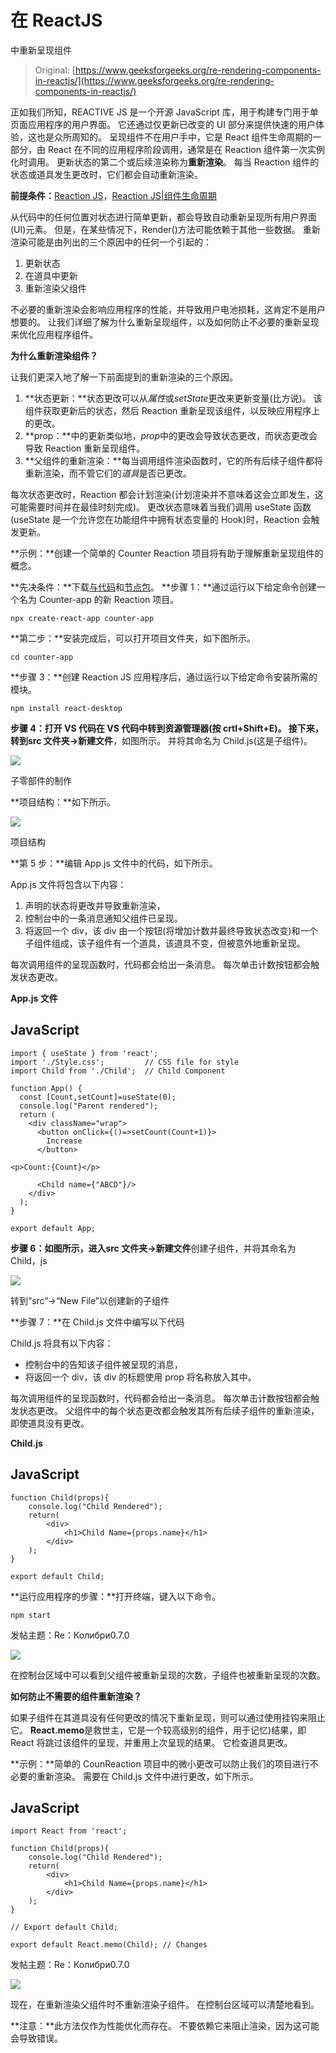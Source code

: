 # 在 ReactJS

中重新呈现组件

> Original: [https://www.geeksforgeeks.org/re-rendering-components-in-reactjs/](https://www.geeksforgeeks.org/re-rendering-components-in-reactjs/)

正如我们所知，REACTIVE JS 是一个开源 JavaScript 库，用于构建专门用于单页面应用程序的用户界面。 它还通过仅更新已改变的 UI 部分来提供快速的用户体验，这也是众所周知的。 呈现组件不在用户手中，它是 React 组件生命周期的一部分，由 React 在不同的应用程序阶段调用，通常是在 Reaction 组件第一次实例化时调用。 更新状态的第二个或后续渲染称为**重新渲染**。 每当 Reaction 组件的状态或道具发生更改时，它们都会自动重新渲染。

**前提条件：**[Reaction JS](https://www.geeksforgeeks.org/react-js-introduction-working/)，[Reaction JS|组件生命周期](https://www.geeksforgeeks.org/reactjs-lifecycle-components/)

从代码中的任何位置对状态进行简单更新，都会导致自动重新呈现所有用户界面(UI)元素。 但是，在某些情况下，Render()方法可能依赖于其他一些数据。 重新渲染可能是由列出的三个原因中的任何一个引起的：

1.  更新状态
2.  在道具中更新
3.  重新渲染父组件

不必要的重新渲染会影响应用程序的性能，并导致用户电池损耗，这肯定不是用户想要的。 让我们详细了解为什么重新呈现组件，以及如何防止不必要的重新呈现来优化应用程序组件。

**为什么重新渲染组件？**

让我们更深入地了解一下前面提到的重新渲染的三个原因。

1.  **状态更新：**状态更改可以从*属性*或*setState*更改来更新变量(比方说)。 该组件获取更新后的状态，然后 Reaction 重新呈现该组件，以反映应用程序上的更改。
2.  **prop：**中的更新类似地，*prop*中的更改会导致状态更改，而状态更改会导致 Reaction 重新呈现组件。
3.  **父组件的重新渲染：**每当调用组件渲染函数时，它的所有后续子组件都将重新渲染，而不管它们的*道具*是否已更改。

每次状态更改时，Reaction 都会计划渲染(计划渲染并不意味着这会立即发生，这可能需要时间并在最佳时刻完成)。 更改状态意味着当我们调用 useState 函数(useState 是一个允许您在功能组件中拥有状态变量的 Hook)时，Reaction 会触发更新。

**示例：**创建一个简单的 Counter Reaction 项目将有助于理解重新呈现组件的概念。

**先决条件：**下载[与代码](https://code.visualstudio.com/download)和[节点包](https://nodejs.org/en/download/)。
**步骤 1：**通过运行以下给定命令创建一个名为 Counter-app 的新 Reaction 项目。

```
npx create-react-app counter-app
```

**第二步：**安装完成后，可以打开项目文件夹，如下图所示。

```
cd counter-app     
```

**步骤 3：**创建 Reaction JS 应用程序后，通过运行以下给定命令安装所需的模块。

```
npm install react-desktop
```

**步骤 4：**打开 VS 代码在 VS 代码中转到资源管理器(**按 crtl+Shift+E**)。 接下来，转到**src 文件夹->新建文件**，如图所示。 并将其命名为 Child.js(这是子组件)。

![](img/7f09e887c5103cef2582db253798f7ee.png)

子零部件的制作

**项目结构：**如下所示。

![](img/32d7923066ba7d5de86ce18ff39e5d6c.png)

项目结构

**第 5 步：**编辑 App.js 文件中的代码，如下所示。

App.js 文件将包含以下内容：

1.  声明的状态将更改并导致重新渲染，
2.  控制台中的一条消息通知父组件已呈现。
3.  将返回一个 div，该 div 由一个按钮(将增加计数并最终导致状态改变)和一个子组件组成，该子组件有一个道具，该道具不变，但被意外地重新呈现。

每次调用组件的呈现函数时，代码都会给出一条消息。 每次单击计数按钮都会触发状态更改。

**App.js 文件**

## JavaScript

```
import { useState } from 'react';
import './Style.css';         // CSS file for style
import Child from './Child';  // Child Component

function App() {
  const [Count,setCount]=useState(0);
  console.log("Parent rendered");
  return (
    <div className="wrap">
      <button onClick={()=>setCount(Count+1)}>
        Increase
      </button>

<p>Count:{Count}</p>

      <Child name={"ABCD"}/>
    </div>
  );
}

export default App;
```

**步骤 6：**如图所示，进入**src 文件夹->新建文件**创建子组件，并将其命名为 Child，js

![](img/7f09e887c5103cef2582db253798f7ee.png)

转到“src”->“New File”以创建新的子组件

**步骤 7：**在 Child.js 文件中编写以下代码

Child.js 将具有以下内容：

*   控制台中的告知该子组件被呈现的消息，
*   将返回一个 div，该 div 的标题使用 prop 将名称放入其中。

每次调用组件的呈现函数时，代码都会给出一条消息。 每次单击计数按钮都会触发状态更改。 父组件中的每个状态更改都会触发其所有后续子组件的重新渲染，即使道具没有更改。

**Child.js**

## JavaScript

```
function Child(props){
    console.log("Child Rendered");
    return(
        <div>
            <h1>Child Name={props.name}</h1>
        </div>
    );
}

export default Child;
```

**运行应用程序的步骤：**打开终端，键入以下命令。

```
npm start
```

发帖主题：Re：Колибри0.7.0

![](img/041e7d00c4d9ba6df4daba5be08bd5bb.png)

在控制台区域中可以看到父组件被重新呈现的次数，子组件也被重新呈现的次数。

**如何防止不需要的组件重新渲染？**

如果子组件在其道具没有任何更改的情况下重新呈现，则可以通过使用挂钩来阻止它。 **React.memo**是救世主，它是一个较高级别的组件，用于记忆)结果，即 React 将跳过该组件的呈现，并重用上次呈现的结果。 它检查道具更改。

**示例：**简单的 CounReaction 项目中的微小更改可以防止我们的项目进行不必要的重新渲染。 需要在 Child.js 文件中进行更改，如下所示。

## JavaScript

```
import React from 'react';    

function Child(props){
    console.log("Child Rendered");
    return(
        <div>
            <h1>Child Name={props.name}</h1>
        </div>
    );
}

// Export default Child;

export default React.memo(Child); // Changes
```

发帖主题：Re：Колибри0.7.0

![](img/516109cef87055d43a657d095d38107e.png)

现在，在重新渲染父组件时不重新渲染子组件。 在控制台区域可以清楚地看到。

**注意：**此方法仅作为性能优化而存在。 不要依赖它来阻止渲染，因为这可能会导致错误。